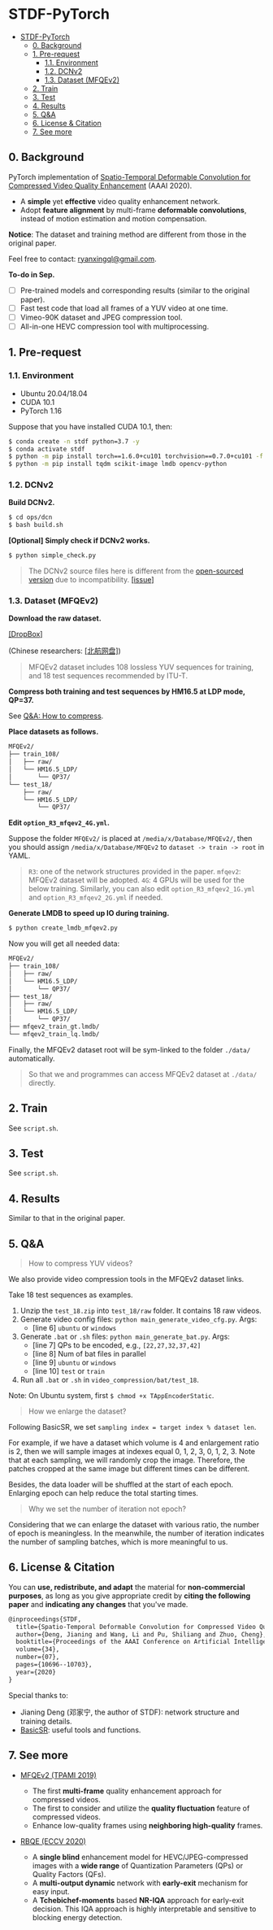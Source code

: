 # STDF-PyTorch

- [STDF-PyTorch](#stdf-pytorch)
  - [0. Background](#0-background)
  - [1. Pre-request](#1-pre-request)
    - [1.1. Environment](#11-environment)
    - [1.2. DCNv2](#12-dcnv2)
    - [1.3. Dataset (MFQEv2)](#13-dataset-mfqev2)
  - [2. Train](#2-train)
  - [3. Test](#3-test)
  - [4. Results](#4-results)
  - [5. Q&A](#5-qa)
  - [6. License & Citation](#6-license--citation)
  - [7. See more](#7-see-more)

## 0. Background

PyTorch implementation of [Spatio-Temporal Deformable Convolution for Compressed Video Quality Enhancement](https://www.aiide.org/ojs/index.php/AAAI/article/view/6697) (AAAI 2020).

- A **simple** yet **effective** video quality enhancement network.
- Adopt **feature alignment** by multi-frame **deformable convolutions**, instead of motion estimation and motion compensation.

**Notice**: The dataset and training method are different from those in the original paper.

Feel free to contact: ryanxingql@gmail.com.

**To-do in Sep.**

- [ ] Pre-trained models and corresponding results (similar to the original paper).
- [ ] Fast test code that load all frames of a YUV video at one time.
- [ ] Vimeo-90K dataset and JPEG compression tool.
- [ ] All-in-one HEVC compression tool with multiprocessing.

## 1. Pre-request

### 1.1. Environment

- Ubuntu 20.04/18.04
- CUDA 10.1
- PyTorch 1.16

Suppose that you have installed CUDA 10.1, then:

```bash
$ conda create -n stdf python=3.7 -y
$ conda activate stdf
$ python -m pip install torch==1.6.0+cu101 torchvision==0.7.0+cu101 -f https://download.pytorch.org/whl/torch_stable.html
$ python -m pip install tqdm scikit-image lmdb opencv-python
```

### 1.2. DCNv2

**Build DCNv2.**

```bash
$ cd ops/dcn
$ bash build.sh
```

**[Optional] Simply check if DCNv2 works.**

```bash
$ python simple_check.py
```

> The DCNv2 source files here is different from the [open-sourced version](https://github.com/chengdazhi/Deformable-Convolution-V2-PyTorch) due to incompatibility. [[issue]](https://github.com/open-mmlab/mmediting/issues/84#issuecomment-644974315)

### 1.3. Dataset (MFQEv2)

**Download the raw dataset.**

[[DropBox]](https://www.dropbox.com/sh/d04222pwk36n05b/AAC9SJ1QypPt79MVUZMosLk5a?dl=0)

(Chinese researchers: [[北航网盘]](https://bhpan.buaa.edu.cn:443/link/1B7824A57299DA36B89FC4D3BC90EF7A))

> MFQEv2 dataset includes 108 lossless YUV sequences for training, and 18 test sequences recommended by ITU-T.

**Compress both training and test sequences by HM16.5 at LDP mode, QP=37.**

See [Q&A: How to compress](#compress).

**Place datasets as follows.**

```tex
MFQEv2/
├── train_108/
│   ├── raw/
│   └── HM16.5_LDP/
│       └── QP37/
└── test_18/
    ├── raw/
    └── HM16.5_LDP/
        └── QP37/
```

**Edit `option_R3_mfqev2_4G.yml`.**

Suppose the folder `MFQEv2/` is placed at `/media/x/Database/MFQEv2/`, then you should assign `/media/x/Database/MFQEv2` to `dataset -> train -> root` in YAML.

> `R3`: one of the network structures provided in the paper.
> `mfqev2`: MFQEv2 dataset will be adopted.
> `4G`: 4 GPUs will be used for the below training. Similarly, you can also edit `option_R3_mfqev2_1G.yml` and `option_R3_mfqev2_2G.yml` if needed.

**Generate LMDB to speed up IO during training.**

```bash
$ python create_lmdb_mfqev2.py
```

Now you will get all needed data:

```tex
MFQEv2/
├── train_108/
│   ├── raw/
│   └── HM16.5_LDP/
│       └── QP37/
├── test_18/
│   ├── raw/
│   └── HM16.5_LDP/
│       └── QP37/
├── mfqev2_train_gt.lmdb/
└── mfqev2_train_lq.lmdb/
```

Finally, the MFQEv2 dataset root will be sym-linked to the folder `./data/` automatically.

> So that we and programmes can access MFQEv2 dataset at `./data/` directly.

## 2. Train

See `script.sh`.

## 3. Test

See `script.sh`.

## 4. Results

Similar to that in the original paper.

## 5. Q&A

> How to compress YUV videos?

<span id="compress"></span>

We also provide video compression tools in the MFQEv2 dataset links.

Take 18 test sequences as examples.

1. Unzip the `test_18.zip` into `test_18/raw` folder. It contains 18 raw videos.
2. Generate video config files: `python main_generate_video_cfg.py`. Args:
   - [line 6] `ubuntu` or `windows`
3. Generate `.bat` or `.sh` files: `python main_generate_bat.py`. Args:
   - [line 7] QPs to be encoded, e.g., `[22,27,32,37,42]`
   - [line 8] Num of bat files in parallel
   - [line 9] `ubuntu` or `windows`
   - [line 10] `test` or `train`
4. Run all `.bat` or `.sh` in `video_compression/bat/test_18`.

Note: On Ubuntu system, first `$ chmod +x TAppEncoderStatic`.

> How we enlarge the dataset?

Following BasicSR, we set `sampling index = target index % dataset len`.

For example, if we have a dataset which volume is 4 and enlargement ratio is 2, then we will sample images at indexes equal 0, 1, 2, 3, 0, 1, 2, 3. Note that at each sampling, we will randomly crop the image. Therefore, the patches cropped at the same image but different times can be different.

Besides, the data loader will be shuffled at the start of each epoch. Enlarging epoch can help reduce the total starting times.

> Why we set the number of iteration not epoch?

Considering that we can enlarge the dataset with various ratio, the number of epoch is meaningless. In the meanwhile, the number of iteration indicates the number of sampling batches, which is more meaningful to us.

## 6. License & Citation

You can **use, redistribute, and adapt** the material for **non-commercial purposes**, as long as you give appropriate credit by **citing the following paper** and **indicating any changes** that you've made.

```tex
@inproceedings{STDF,
  title={Spatio-Temporal Deformable Convolution for Compressed Video Quality Enhancement},
  author={Deng, Jianing and Wang, Li and Pu, Shiliang and Zhuo, Cheng},
  booktitle={Proceedings of the AAAI Conference on Artificial Intelligence},
  volume={34},
  number={07},
  pages={10696--10703},
  year={2020}
}
```

Special thanks to:

- Jianing Deng (邓家宁, the author of STDF): network structure and training details.
- [BasicSR](https://github.com/xinntao/BasicSR): useful tools and functions.

## 7. See more

- [MFQEv2 (TPAMI 2019)](https://github.com/RyanXingQL/MFQEv2.0)
  - The first **multi-frame** quality enhancement approach for compressed videos.
  - The first to consider and utilize the **quality fluctuation** feature of compressed videos.
  - Enhance low-quality frames using **neighboring high-quality** frames.

- [RBQE (ECCV 2020)](https://github.com/RyanXingQL/RBQE)
  - A **single blind** enhancement model for HEVC/JPEG-compressed images with a **wide range** of Quantization Parameters (QPs) or Quality Factors (QFs).
  - A **multi-output dynamic** network with **early-exit** mechanism for easy input.
  - A **Tchebichef-moments** based **NR-IQA** approach for early-exit decision. This IQA approach is highly interpretable and sensitive to blocking energy detection.
